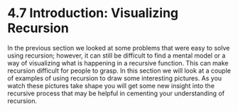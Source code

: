 # 4.7 Introduction: Visualizing Recursion

In the previous section we looked at some problems that were easy to solve using recursion; however, it can still be difficult to find a mental model or a way of visualizing what is happening in a recursive function. This can make recursion difficult for people to grasp. In this section we will look at a couple of examples of using recursion to draw some interesting pictures. As you watch these pictures take shape you will get some new insight into the recursive process that may be helpful in cementing your understanding of recursion.



